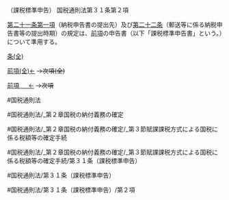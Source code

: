 （課税標準申告）
国税通則法第３１条第２項

[第二十一条第一項](国税通則法＿＿＿＿＿第２１条第１項)（納税申告書の提出先）及び[第二十二条](国税通則法＿＿＿＿＿第２２条第１項)（郵送等に係る納税申告書等の提出時期）の規定は、[前項](国税通則法＿＿＿＿＿第３１条第１項)の申告書（以下「課税標準申告書」という。）について準用する。

[条(全)](国税通則法＿＿＿＿＿第３１条_.md)

[前項(全)←](国税通則法＿＿＿＿＿第３１条第１項_.md)  ~~→次項(全)~~

[前項 　 ←](国税通則法＿＿＿＿＿第３１条第１項.md)  ~~→次項~~



#国税通則法

#国税通則法/_第２章国税の納付義務の確定

#国税通則法/_第２章国税の納付義務の確定/_第３節賦課課税方式による国税に係る税額等の確定手続

#国税通則法/_第２章国税の納付義務の確定/_第３節賦課課税方式による国税に係る税額等の確定手続/第３１条（課税標準申告）

#国税通則法/第３１条（課税標準申告）

#国税通則法/第３１条（課税標準申告）/第２項

